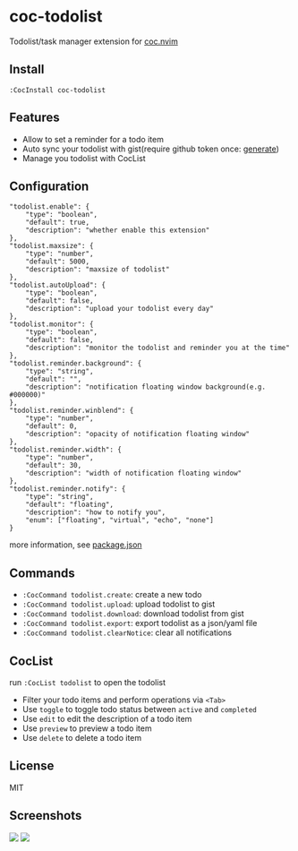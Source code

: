 # coc-todolist

Todolist/task manager extension for [coc.nvim](https://github.com/neoclide/coc.nvim)

## Install

```
:CocInstall coc-todolist
```

## Features

- Allow to set a reminder for a todo item
- Auto sync your todolist with gist(require github token once: [generate](https://github.com/settings/tokens/new?scopes=gist&description=coc-todolist%20gist))
- Manage you todolist with CocList

## Configuration

```jsonc
"todolist.enable": {
    "type": "boolean",
    "default": true,
    "description": "whether enable this extension"
},
"todolist.maxsize": {
    "type": "number",
    "default": 5000,
    "description": "maxsize of todolist"
},
"todolist.autoUpload": {
    "type": "boolean",
    "default": false,
    "description": "upload your todolist every day"
},
"todolist.monitor": {
    "type": "boolean",
    "default": false,
    "description": "monitor the todolist and reminder you at the time"
},
"todolist.reminder.background": {
    "type": "string",
    "default": "",
    "description": "notification floating window background(e.g. #000000)"
},
"todolist.reminder.winblend": {
    "type": "number",
    "default": 0,
    "description": "opacity of notification floating window"
},
"todolist.reminder.width": {
    "type": "number",
    "default": 30,
    "description": "width of notification floating window"
},
"todolist.reminder.notify": {
    "type": "string",
    "default": "floating",
    "description": "how to notify you",
    "enum": ["floating", "virtual", "echo", "none"]
}
```

more information, see [package.json](https://github.com/voldikss/coc-todolist/blob/master/package.json)

## Commands

- `:CocCommand todolist.create`: create a new todo
- `:CocCommand todolist.upload`: upload todolist to gist
- `:CocCommand todolist.download`: download todolist from gist
- `:CocCommand todolist.export`: export todolist as a json/yaml file
- `:CocCommand todolist.clearNotice`: clear all notifications

## CocList

run `:CocList todolist` to open the todolist

- Filter your todo items and perform operations via `<Tab>`
- Use `toggle` to toggle todo status between `active` and `completed`
- Use `edit` to edit the description of a todo item
- Use `preview` to preview a todo item
- Use `delete` to delete a todo item

## License

MIT

## Screenshots

![](https://user-images.githubusercontent.com/20282795/61623340-08499000-aca9-11e9-9be1-e6d951b075c2.gif)
![](https://user-images.githubusercontent.com/20282795/61593014-d1be3780-ac0c-11e9-96cc-e3b787a27f46.png)
